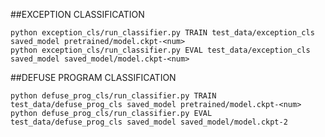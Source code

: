 
##EXCEPTION CLASSIFICATION

```
python exception_cls/run_classifier.py TRAIN test_data/exception_cls saved_model pretrained/model.ckpt-<num>
python exception_cls/run_classifier.py EVAL test_data/exception_cls saved_model saved_model/model.ckpt-<num>

```

##DEFUSE PROGRAM CLASSIFICATION
```
python defuse_prog_cls/run_classifier.py TRAIN test_data/defuse_prog_cls saved_model pretrained/model.ckpt-<num>
python defuse_prog_cls/run_classifier.py EVAL test_data/defuse_prog_cls saved_model saved_model/model.ckpt-2

```
